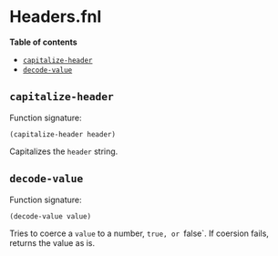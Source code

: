 # Headers.fnl

**Table of contents**

- [`capitalize-header`](#capitalize-header)
- [`decode-value`](#decode-value)

## `capitalize-header`
Function signature:

```
(capitalize-header header)
```

Capitalizes the `header` string.

## `decode-value`
Function signature:

```
(decode-value value)
```

Tries to coerce a `value` to a number, `true, or `false`.
If coersion fails, returns the value as is.


<!-- Generated with Fenneldoc v1.0.1
     https://gitlab.com/andreyorst/fenneldoc -->
